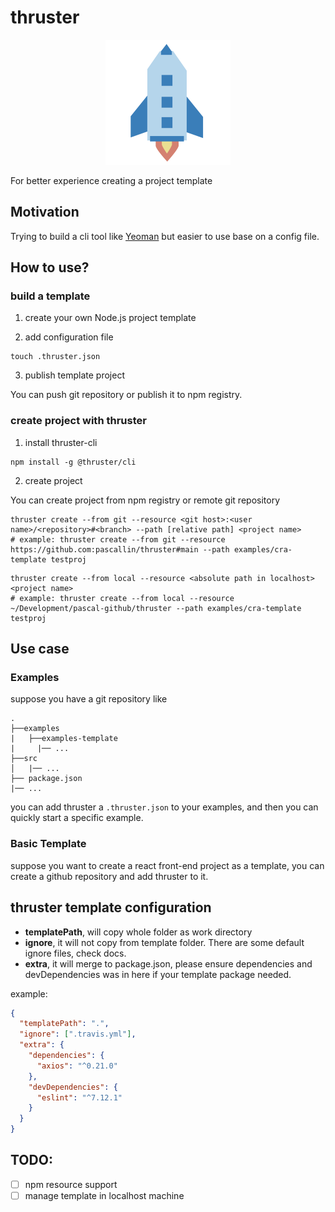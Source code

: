 # thruster

<p align="center">
  <img width="200" height="200" src="./icon.svg">
</p>

For better experience creating a project template

## Motivation 

Trying to build a cli tool like [Yeoman](https://yeoman.io/) but easier to use base on a config file. 

## How to use?

### build a template

1. create your own Node.js project template

2. add configuration file

```shell
touch .thruster.json
```

3. publish template project

You can push git repository or publish it to npm registry.

### create project with thruster

1. install thruster-cli

```shell
npm install -g @thruster/cli
```

2. create project

You can create project from npm registry or remote git repository

```shell
thruster create --from git --resource <git host>:<user name>/<repository>#<branch> --path [relative path] <project name>
# example: thruster create --from git --resource https://github.com:pascallin/thruster#main --path examples/cra-template testproj
```

```shell
thruster create --from local --resource <absolute path in localhost> <project name>
# example: thruster create --from local --resource ~/Development/pascal-github/thruster --path examples/cra-template testproj
```

## Use case

### Examples

suppose you have a git repository like

```shell
.
├──examples
|   ├──examples-template
|     |── ...
├──src
│   |── ...
├── package.json
|── ...
```

you can add thruster a `.thruster.json` to your examples, and then you can quickly start a specific example.

### Basic Template

suppose you want to create a react front-end project as a template, you can create a github repository and add thruster to it.

## thruster template configuration

- **templatePath**, will copy whole folder as work directory
- **ignore**, it will not copy from template folder. There are some default ignore files, check docs.
- **extra**, it will merge to package.json, please ensure dependencies and devDependencies was in here if your template package needed.

example:

```json
{
  "templatePath": ".",
  "ignore": [".travis.yml"],
  "extra": {
    "dependencies": {
      "axios": "^0.21.0"
    },
    "devDependencies": {
      "eslint": "^7.12.1"
    }
  }
}
```

## TODO:

- [ ] npm resource support
- [ ] manage template in localhost machine
